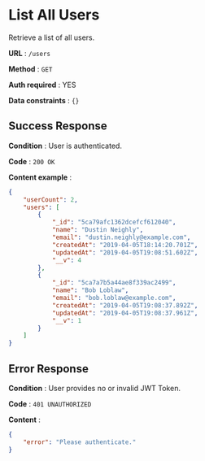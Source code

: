 # List All Users

Retrieve a list of all users.

**URL** : `/users`

**Method** : `GET`

**Auth required** : YES

**Data constraints** : `{}`

## Success Response

**Condition** : User is authenticated.

**Code** : `200 OK`

**Content example** : 

```json
{
    "userCount": 2,
    "users": [
        {
            "_id": "5ca79afc1362dcefcf612040",
            "name": "Dustin Neighly",
            "email": "dustin.neighly@example.com",
            "createdAt": "2019-04-05T18:14:20.701Z",
            "updatedAt": "2019-04-05T19:08:51.602Z",
            "__v": 4
        },
        {
            "_id": "5ca7a7b5a44ae8f339ac2499",
            "name": "Bob Loblaw",
            "email": "bob.loblaw@example.com",
            "createdAt": "2019-04-05T19:08:37.892Z",
            "updatedAt": "2019-04-05T19:08:37.961Z",
            "__v": 1
        }
    ]
}
```

## Error Response
**Condition** : User provides no or invalid JWT Token.

**Code** : `401 UNAUTHORIZED`

**Content** :

```json
{
    "error": "Please authenticate."
}
```